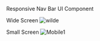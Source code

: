 Responsive Nav Bar UI Component



Wide Screen
![wilde](https://user-images.githubusercontent.com/78125363/205251272-ee3e1ade-ae73-42e9-83c9-c15954bd74fa.png)

Small Screen
![Mobile1](https://user-images.githubusercontent.com/78125363/205251314-16596658-da8d-41d6-9813-d053b41ed9c8.png)
